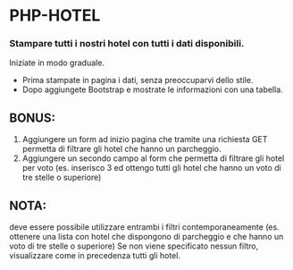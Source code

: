# PHP-HOTEL

###  Stampare tutti i nostri hotel con tutti i dati disponibili.
Iniziate in modo graduale.
- Prima stampate in pagina i dati, senza preoccuparvi dello stile.
- Dopo aggiungete Bootstrap e mostrate le informazioni con una tabella.

## BONUS:
1. Aggiungere un form ad inizio pagina che tramite una richiesta GET permetta di filtrare gli hotel che hanno un parcheggio.
2. Aggiungere un secondo campo al form che permetta di filtrare gli hotel per voto (es. inserisco 3 ed ottengo tutti gli hotel che hanno un voto di tre stelle o superiore)
## NOTA:
deve essere possibile utilizzare entrambi i filtri contemporaneamente (es. ottenere una lista con hotel che dispongono di parcheggio e che hanno un voto di tre stelle o superiore)
Se non viene specificato nessun filtro, visualizzare come in precedenza tutti gli hotel.